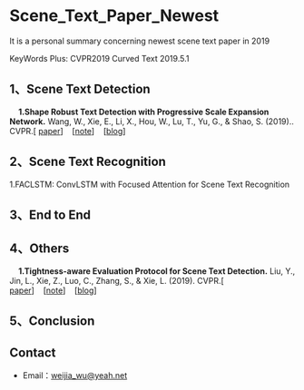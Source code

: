 # Scene_Text_Paper_Newest
It is a personal summary concerning newest scene text paper in 2019

KeyWords Plus:      CVPR2019     Curved Text     2019.5.1

## 1、Scene Text Detection
&#160;&#160;&#160;&#160;**1.Shape Robust Text Detection with Progressive Scale Expansion Network.** Wang, W., Xie, E., Li, X., Hou, W., Lu, T., Yu, G., & Shao, S. (2019).. CVPR.[ [paper](http://arxiv.org/abs/1903.12473)]&#160;&#160;&#160;&#160;[[note](https://github.com/weijiawu/Scene_Text_Paper_Newest/tree/master/Scene_Text_Detection)]&#160;&#160;&#160;&#160;[[blog](http://www.weijiawu.com.cn/2019/04/19/文本检测-PSENet-1s/)]


## 2、Scene Text Recognition

1.FACLSTM: ConvLSTM with Focused Attention for Scene Text Recognition

## 3、End to End

## 4、Others

&#160;&#160;&#160;&#160;**1.Tightness-aware Evaluation Protocol for Scene Text Detection.** Liu, Y., Jin, L., Xie, Z., Luo, C., Zhang, S., & Xie, L. (2019). CVPR.[ [paper](https://arxiv.org/abs/1904.00813)]&#160;&#160;&#160;&#160;[[note](https://github.com/weijiawu/Scene_Text_Paper_Newest/tree/master/Others)]&#160;&#160;&#160;&#160;[[blog](http://www.weijiawu.com.cn/2019/04/24/文本检测TIoU-metric/)]

## 5、Conclusion

## Contact
- Email：<weijia_wu@yeah.net>

